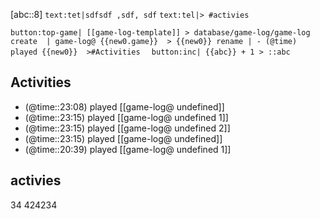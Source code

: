 [abc::8]
`text:tet|sdfsdf ,sdf, sdf`
`text:tel|> #activies`

`button:top-game| [[game-log-template]] > database/game-log/game-log create 
| game-log@ {{new0.game}}  > {{new0}} rename
| - (@time) played {{new0}}  >#Activities 
`
`button:inc| {{abc}} + 1 > ::abc`
## Activities
- (@time::23:08) played [[game-log@ undefined]]
- (@time::23:15) played [[game-log@ undefined 1]]
- (@time::23:15) played [[game-log@ undefined 2]]
- (@time::23:15) played [[game-log@ undefined]]
- (@time::20:39) played [[game-log@ undefined 1]]
## activies
34
424234